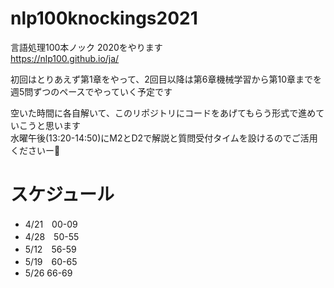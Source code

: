# nlp100knockings2021
言語処理100本ノック 2020をやります  
https://nlp100.github.io/ja/

初回はとりあえず第1章をやって、2回目以降は第6章機械学習から第10章までを週5問ずつのペースでやっていく予定です

空いた時間に各自解いて、このリポジトリにコードをあげてもらう形式で進めていこうと思います  
水曜午後(13:20-14:50)にM2とD2で解説と質問受付タイムを設けるのでご活用くださいー🤗

# スケジュール
- 4/21　00-09
- 4/28　50-55
- 5/12　56-59
- 5/19　60-65
- 5/26  66-69
